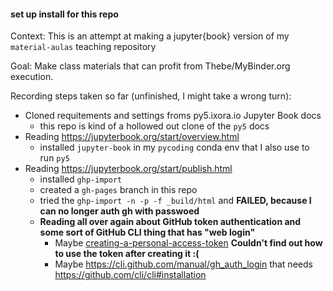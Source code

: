 #### set up install for this repo

Context: This is an attempt at making a jupyter{book} version of my `material-aulas` teaching repository

Goal: Make class materials that can profit from Thebe/MyBinder.org execution.

Recording steps taken so far (unfinished, I might take a wrong turn):

- Cloned requitements and settings froms py5.ixora.io Jupyter Book docs
   - this repo is kind of a hollowed out clone of the `py5` docs
- Reading https://jupyterbook.org/start/overview.html
   - installed `jupyter-book` in my `pycoding` conda env that I also use to run `py5`
- Reading https://jupyterbook.org/start/publish.html
   - installed `ghp-import`
   - created a `gh-pages` branch in this repo
   - tried the `ghp-import -n -p -f _build/html` and **FAILED, because I can no longer auth gh with passwoed**
   - **Reading all over again about GitHub token authentication and some sort of GitHub CLI thing that has "web login"**
      - Maybe [creating-a-personal-access-token](https://docs.github.com/en/github/authenticating-to-github/keeping-your-account-and-data-secure/creating-a-personal-access-token) **Couldn't find out how to use the token after creating it :(**
      - Maybe https://cli.github.com/manual/gh_auth_login that needs https://github.com/cli/cli#installation

